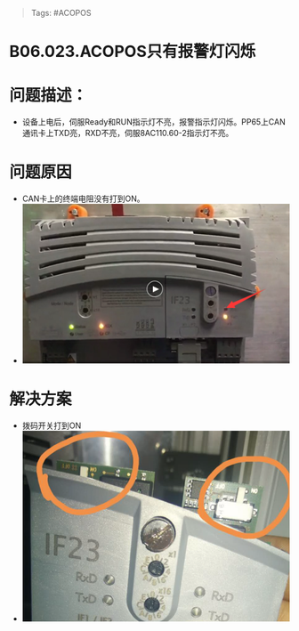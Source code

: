 > Tags: #ACOPOS

# B06.023.ACOPOS只有报警灯闪烁

# 问题描述：

- 设备上电后，伺服Ready和RUN指示灯不亮，报警指示灯闪烁。PP65上CAN通讯卡上TXD亮，RXD不亮，伺服8AC110.60-2指示灯不亮。

# 问题原因

- CAN卡上的终端电阻没有打到ON。
- ![Img](./FILES/023ACOPOS只有报警灯闪烁.md/img-20220810132322.png)

# 解决方案

- 拨码开关打到ON
- ![Img](./FILES/023ACOPOS只有报警灯闪烁.md/img-20220810132338.png)
